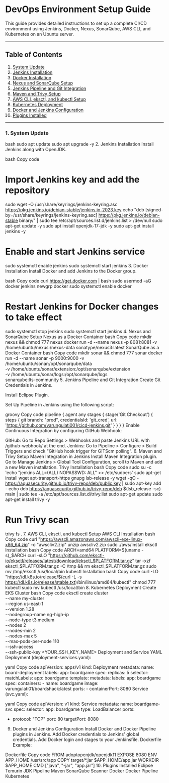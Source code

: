# DevOps Environment Setup Guide

This guide provides detailed instructions to set up a complete CI/CD environment using Jenkins, Docker, Nexus, SonarQube, AWS CLI, and Kubernetes on an Ubuntu server.

---

## Table of Contents
1. [System Update](#system-update)
2. [Jenkins Installation](#jenkins-installation)
3. [Docker Installation](#docker-installation)
4. [Nexus and SonarQube Setup](#nexus-and-sonarqube-setup)
5. [Jenkins Pipeline and Git Integration](#jenkins-pipeline-and-git-integration)
6. [Maven and Trivy Setup](#maven-and-trivy-setup)
7. [AWS CLI, eksctl, and kubectl Setup](#aws-cli-eksctl-and-kubectl-setup)
8. [Kubernetes Deployment](#kubernetes-deployment)
9. [Docker and Jenkins Configuration](#docker-and-jenkins-configuration)
10. [Plugins Installed](#plugins-installed)

---

### 1. System Update

bash
sudo apt update
sudo apt upgrade -y
2. Jenkins Installation
Install Jenkins along with OpenJDK.

bash
Copy code
# Import Jenkins key and add the repository
sudo wget -O /usr/share/keyrings/jenkins-keyring.asc https://pkg.jenkins.io/debian-stable/jenkins.io-2023.key
echo "deb [signed-by=/usr/share/keyrings/jenkins-keyring.asc] https://pkg.jenkins.io/debian-stable binary/" | sudo tee /etc/apt/sources.list.d/jenkins.list > /dev/null
sudo apt-get update -y
sudo apt install openjdk-17-jdk -y
sudo apt-get install jenkins -y

# Enable and start Jenkins service
sudo systemctl enable jenkins
sudo systemctl start jenkins
3. Docker Installation
Install Docker and add Jenkins to the Docker group.

bash
Copy code
curl https://get.docker.com | bash
sudo usermod -aG docker jenkins
newgrp docker
sudo systemctl enable docker

# Restart Jenkins for Docker changes to take effect
sudo systemctl stop jenkins
sudo systemctl start jenkins
4. Nexus and SonarQube Setup
Nexus as a Docker Container
bash
Copy code
mkdir nexus && chmod 777 nexus
docker run -d --name nexus -p 8081:8081 -v /home/ubuntu/nexus:/nexus-data sonatype/nexus3:latest
SonarQube as a Docker Container
bash
Copy code
mkdir sonar && chmod 777 sonar
docker run -d --name sonar -p 9000:9000 -v /home/ubuntu/sonar:/opt/sonarqube/data \
                                        -v /home/ubuntu/sonar/extension:/opt/sonarqube/extension \
                                        -v /home/ubuntu/sonar/logs:/opt/sonarqube/logs \
                                        sonarqube:lts-community
5. Jenkins Pipeline and Git Integration
Create Git Credentials in Jenkins.

Install Eclipse Plugin.

Set Up Pipeline in Jenkins using the following script:

groovy
Copy code
pipeline {
    agent any
    stages {
        stage('Git Checkout') {
            steps {
                git branch: "prod", credentialsId: 'git_cred', url: 'https://github.com/varungulati001/cicd-jenkins.git'
            }
        }
    }
}
Enable Continuous Integration by configuring GitHub Webhook:

GitHub: Go to Repo Settings > Webhooks and paste Jenkins URL with /github-webhook/ at the end.
Jenkins: Go to Pipeline > Configure > Build Triggers and check "GitHub hook trigger for GITScm polling".
6. Maven and Trivy Setup
Maven Integration in Jenkins
Install Maven Integration plugin.
Go to Manage Jenkins > Global Tool Configuration, scroll to Maven and add a new Maven installation.
Trivy Installation
bash
Copy code
sudo su -c 'echo "jenkins ALL=(ALL) NOPASSWD: ALL" >> /etc/sudoers'
sudo apt-get install wget apt-transport-https gnupg lsb-release -y
wget -qO - https://aquasecurity.github.io/trivy-repo/deb/public.key | sudo apt-key add -
echo deb https://aquasecurity.github.io/trivy-repo/deb $(lsb_release -sc) main | sudo tee -a /etc/apt/sources.list.d/trivy.list
sudo apt-get update
sudo apt-get install trivy -y

# Run Trivy scan
trivy fs .
7. AWS CLI, eksctl, and kubectl Setup
AWS CLI Installation
bash
Copy code
curl "https://awscli.amazonaws.com/awscli-exe-linux-x86_64.zip" -o "awscliv2.zip"
unzip awscliv2.zip
sudo ./aws/install
eksctl Installation
bash
Copy code
ARCH=amd64
PLATFORM=$(uname -s)_$ARCH
curl -sLO "https://github.com/eksctl-io/eksctl/releases/latest/download/eksctl_$PLATFORM.tar.gz"
tar -xzf eksctl_$PLATFORM.tar.gz -C /tmp && rm eksctl_$PLATFORM.tar.gz
sudo mv /tmp/eksctl /usr/local/bin
kubectl Installation
bash
Copy code
curl -LO "https://dl.k8s.io/release/$(curl -L -s https://dl.k8s.io/release/stable.txt)/bin/linux/amd64/kubectl"
chmod 777 kubectl
sudo mv kubectl /usr/local/bin
8. Kubernetes Deployment
Create EKS Cluster
bash
Copy code
eksctl create cluster \
  --name my-cluster \
  --region us-east-1 \
  --version 1.28 \
  --nodegroup-name ng-high-ip \
  --node-type t3.medium \
  --nodes 2 \
  --nodes-min 2 \
  --nodes-max 5 \
  --max-pods-per-node 110 \
  --ssh-access \
  --ssh-public-key <YOUR_SSH_KEY_NAME>
Deployment and Service YAML
Deployment (deployment-services.yaml):

yaml
Copy code
apiVersion: apps/v1
kind: Deployment
metadata:
  name: board-deployment
  labels:
    app: boardgame
spec:
  replicas: 5
  selector:
    matchLabels:
      app: boardgame
  template:
    metadata:
      labels:
        app: boardgame
    spec:
      containers:
      - name: boardgame
        image: varungulati01/boardshack:latest
        ports:
        - containerPort: 8080
Service (svc.yaml):

yaml
Copy code
apiVersion: v1
kind: Service
metadata:
  name: boardgame-svc
spec:
  selector:
    app: boardgame
  type: LoadBalancer
  ports:
  - protocol: "TCP"
    port: 80
    targetPort: 8080
9. Docker and Jenkins Configuration
Install Docker and Docker Pipeline plugins in Jenkins.
Add Docker credentials to Jenkins' global credentials.
Add Docker login and stages to your Jenkinsfile.
Dockerfile Example:

Dockerfile
Copy code
FROM adoptopenjdk/openjdk11
EXPOSE 8080
ENV APP_HOME /usr/src/app
COPY target/*.jar $APP_HOME/app.jar
WORKDIR $APP_HOME
CMD ["java", "-jar", "app.jar"]
10. Plugins Installed
Eclipse Temurin JDK
Pipeline Maven
SonarQube Scanner
Docker
Docker Pipeline
Kubernetes
